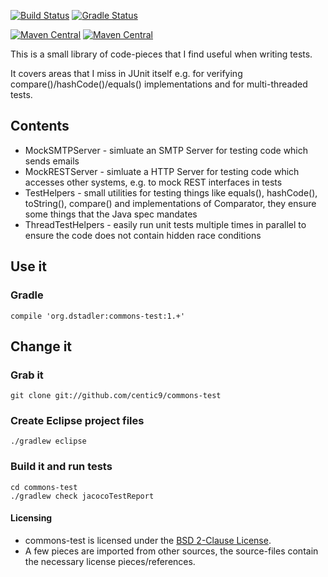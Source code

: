 [![Build Status](https://travis-ci.org/centic9/commons-test.svg)](https://travis-ci.org/centic9/commons-test) [![Gradle Status](https://gradleupdate.appspot.com/centic9/commons-test/status.svg?branch=master)](https://gradleupdate.appspot.com/centic9/commons-test/status)

[![Maven Central](https://maven-badges.herokuapp.com/maven-central/org.dstadler/commons-test/badge.svg?style=flat)](https://maven-badges.herokuapp.com/maven-central/org.dstadler/commons-test) [![Maven Central](https://img.shields.io/maven-central/v/org.dstadler/commons-test.svg)](https://maven-badges.herokuapp.com/maven-central/org.dstadler/commons-test)

This is a small library of code-pieces that I find useful when writing tests.

It covers areas that I miss in JUnit itself e.g. for verifying compare()/hashCode()/equals() implementations and for multi-threaded tests.

## Contents
 
* MockSMTPServer - simluate an SMTP Server for testing code which sends emails
* MockRESTServer - simluate a HTTP Server for testing code which accesses other systems, e.g. to mock REST interfaces in tests
* TestHelpers - small utilities for testing things like equals(), hashCode(), toString(), compare() and implementations of Comparator, they ensure some things that the Java spec mandates
* ThreadTestHelpers - easily run unit tests multiple times in parallel to ensure the code does not contain hidden race conditions

## Use it

### Gradle

    compile 'org.dstadler:commons-test:1.+'

## Change it

### Grab it

    git clone git://github.com/centic9/commons-test

### Create Eclipse project files

	./gradlew eclipse

### Build it and run tests

	cd commons-test
	./gradlew check jacocoTestReport

#### Licensing
* commons-test is licensed under the [BSD 2-Clause License].
* A few pieces are imported from other sources, the source-files contain the necessary license pieces/references.

[BSD 2-Clause License]: http://www.opensource.org/licenses/bsd-license.php
